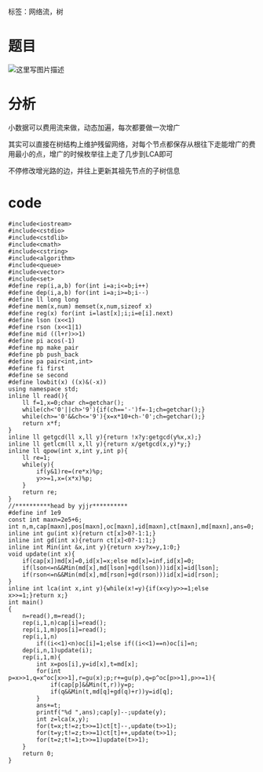 ﻿---
subtitle: "树上费用流乱搞"
tags: 
 - 树-杂题
grammar_cjkRuby: true
catalog: true
layout:  post
header-img: "img/header/P24.jpg"
preview-img: "/img/preview/P24.jpg"
---
标签：网络流，树

# 题目

![这里写图片描述](http://img.blog.csdn.net/20180311184457557?watermark/2/text/aHR0cDovL2Jsb2cuY3Nkbi5uZXQvcXdlcnR5MTEyNQ==/font/5a6L5L2T/fontsize/400/fill/I0JBQkFCMA==/dissolve/70)

# 分析

小数据可以费用流来做，动态加遍，每次都要做一次增广

其实可以直接在树结构上维护残留网络，对每个节点都保存从根往下走能增广的费用最小的点，增广的时候枚举往上走了几步到LCA即可

不停修改增光路的边，并往上更新其祖先节点的子树信息

# code
```
#include<iostream>
#include<cstdio>
#include<cstdlib>
#include<cmath>
#include<cstring>
#include<algorithm>
#include<queue>
#include<vector>
#include<set>
#define rep(i,a,b) for(int i=a;i<=b;i++)
#define dep(i,a,b) for(int i=a;i>=b;i--)
#define ll long long
#define mem(x,num) memset(x,num,sizeof x)
#define reg(x) for(int i=last[x];i;i=e[i].next)
#define lson (x<<1)
#define rson (x<<1|1)
#define mid ((l+r)>>1)
#define pi acos(-1)
#define mp make_pair
#define pb push_back
#define pa pair<int,int>
#define fi first
#define se second
#define lowbit(x) ((x)&(-x))
using namespace std;
inline ll read(){
	ll f=1,x=0;char ch=getchar();
	while(ch<'0'||ch>'9'){if(ch=='-')f=-1;ch=getchar();}
	while(ch>='0'&&ch<='9'){x=x*10+ch-'0';ch=getchar();}
	return x*f;
}
inline ll getgcd(ll x,ll y){return !x?y:getgcd(y%x,x);}
inline ll getlcm(ll x,ll y){return x/getgcd(x,y)*y;}
inline ll qpow(int x,int y,int p){
	ll re=1;
	while(y){
	   	if(y&1)re=(re*x)%p;
		y>>=1,x=(x*x)%p;
	}
	return re;
}
//**********head by yjjr**********
#define inf 1e9
const int maxn=2e5+6;
int n,m,cap[maxn],pos[maxn],oc[maxn],id[maxn],ct[maxn],md[maxn],ans=0;
inline int gu(int x){return ct[x]>0?-1:1;}
inline int gd(int x){return ct[x]<0?-1:1;}
inline int Min(int &x,int y){return x>y?x=y,1:0;}
void update(int x){
	if(cap[x])md[x]=0,id[x]=x;else md[x]=inf,id[x]=0;
	if(lson<=n&&Min(md[x],md[lson]+gd(lson)))id[x]=id[lson];
	if(rson<=n&&Min(md[x],md[rson]+gd(rson)))id[x]=id[rson];
}
inline int lca(int x,int y){while(x!=y){if(x<y)y>>=1;else x>>=1;}return x;} 
int main()
{
	n=read(),m=read();
	rep(i,1,n)cap[i]=read();
	rep(i,1,m)pos[i]=read();
	rep(i,1,n)
		if((i<<1)<n)oc[i]=1;else if((i<<1)==n)oc[i]=n;
	dep(i,n,1)update(i);
	rep(i,1,m){
		int x=pos[i],y=id[x],t=md[x];
		for(int p=x>>1,q=x^oc[x>>1],r=gu(x);p;r+=gu(p),q=p^oc[p>>1],p>>=1){
			if(cap[p]&&Min(t,r))y=p;
			if(q&&Min(t,md[q]+gd(q)+r))y=id[q];
		}
		ans+=t;
		printf("%d ",ans);cap[y]--;update(y);
		int z=lca(x,y);
		for(t=x;t!=z;t>>=1)ct[t]--,update(t>>1);
		for(t=y;t!=z;t>>=1)ct[t]++,update(t>>1);
		for(t=z;t!=1;t>>=1)update(t>>1);
	}
	return 0;
}
```
